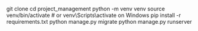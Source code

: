 git clone 
cd project_management
python -m venv venv
source venv/bin/activate  # or venv\Scripts\activate on Windows
pip install -r requirements.txt
python manage.py migrate
python manage.py runserver
